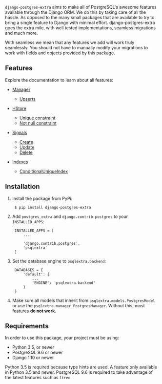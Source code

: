 `django-postgres-extra` aims to make all of PostgreSQL's awesome features available through the Django ORM. We do this by taking care of all the hassle. As opposed to the many small packages that are available to try to bring a single feature to Django with minimal effort. django-postgres-extra goes the extra mile, with well tested implementations, seamless migrations and much more.

With seamless we mean that any features we add will work truly seamlessly. You should not have to manually modify your migrations to work with fields and objects provided by this package.

## Features
Explore the documentation to learn about all features:

* [Manager](/manager)
    * [Upserts](/manager/#upserting)

* [HStore](/hstore)
    * [Unique constraint](/hstore/#unique-constraint)
    * [Not null constraint](/hstore/#not-null-constraint)

* [Signals](/signals)
    * [Create](/signals/#psqlextrasignalscreate)
    * [Update](/signals/#psqlextrasignalsupdate)
    * [Delete](/signals/#psqlextrasignalsdelete)

* [Indexes](/indexes)
    * [ConditionalUniqueIndex](/indexes/#conditional-unique-index)

## Installation

1. Install the package from PyPi:

        $ pip install django-postgres-extra

2. Add `postgres_extra` and `django.contrib.postgres` to your `INSTALLED_APPS`:

        INSTALLED_APPS = [
            ....

            'django.contrib.postgres',
            'psqlextra'
        ]

3. Set the database engine to `psqlextra.backend`:

        DATABASES = {
            'default': {
                ...
                'ENGINE': 'psqlextra.backend'
            }
        }

4. Make sure all models that inherit from `psqlextra.models.PostgresModel` or use the `psqlextra.manager.PostgresManager`. Without this, most features **do not work**.

## Requirements
In order to use this package, your project must be using:

* Python 3.5, or newer
* PostgreSQL 9.6 or newer
* Django 1.10 or newer

Python 3.5 is required because type hints are used. A feature only available in Python 3.5 and newer. PostgreSQL 9.6 is required to take advantage of the latest features such as `ltree`.

